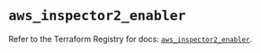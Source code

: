 # `aws_inspector2_enabler`

Refer to the Terraform Registry for docs: [`aws_inspector2_enabler`](https://registry.terraform.io/providers/hashicorp/aws/6.12.0/docs/resources/inspector2_enabler).
